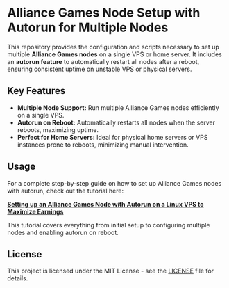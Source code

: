 # Alliance Games Node Setup with Autorun for Multiple Nodes

This repository provides the configuration and scripts necessary to set up multiple **Alliance Games nodes** on a single VPS or home server. It includes an **autorun feature** to automatically restart all nodes after a reboot, ensuring consistent uptime on unstable VPS or physical servers.

## Key Features

- **Multiple Node Support:** Run multiple Alliance Games nodes efficiently on a single VPS.
- **Autorun on Reboot:** Automatically restarts all nodes when the server reboots, maximizing uptime.
- **Perfect for Home Servers:** Ideal for physical home servers or VPS instances prone to reboots, minimizing manual intervention.

## Usage

For a complete step-by-step guide on how to set up Alliance Games nodes with autorun, check out the tutorial here:

[**Setting up an Alliance Games Node with Autorun on a Linux VPS to Maximize Earnings**](https://medium.com/@nodebot/setting-up-an-alliance-games-node-with-autorun-on-a-linux-vps-to-maximize-earnings-9af21923ae8c)

This tutorial covers everything from initial setup to configuring multiple nodes and enabling autorun on reboot.

## License

This project is licensed under the MIT License - see the [LICENSE](LICENSE) file for details.
